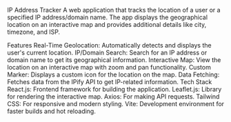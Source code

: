 IP Address Tracker
A web application that tracks the location of a user or a specified IP address/domain name. The app displays the geographical location on an interactive map and provides additional details like city, timezone, and ISP.

Features
Real-Time Geolocation: Automatically detects and displays the user's current location.
IP/Domain Search: Search for an IP address or domain name to get its geographical information.
Interactive Map: View the location on an interactive map with zoom and pan functionality.
Custom Marker: Displays a custom icon for the location on the map.
Data Fetching: Fetches data from the IPify API to get IP-related information.
Tech Stack
React.js: Frontend framework for building the application.
Leaflet.js: Library for rendering the interactive map.
Axios: For making API requests.
Tailwind CSS: For responsive and modern styling.
Vite: Development environment for faster builds and hot reloading.
